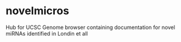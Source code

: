 # novelmicros
Hub for UCSC Genome browser containing documentation for novel miRNAs identified in Londin et all
